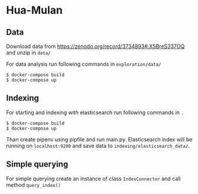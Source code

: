 # Hua-Mulan


## Data

Download data from https://zenodo.org/record/3734893#.X5BreS337OQ and unzip in `data/`

For data analysis run following commands in `exploration/data/`
```
$ docker-compose build
$ docker-compose up
``` 

## Indexing

For starting and indexing with elasticsearch run following commands in  `.`

```
$ docker-compose build
$ docker-compose up
``` 

Than create pipenv using pipfile and run main.py. Elasticsearch index will be running on `localhost:9200` and save data to `indexing/elasticsearch_data/`.

## Simple querying

For simple querying create an instance of class `IndexConnector` and call method `query_index()`

